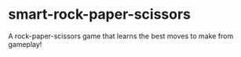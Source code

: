 # smart-rock-paper-scissors
A rock-paper-scissors game that learns the best moves to make from gameplay!

